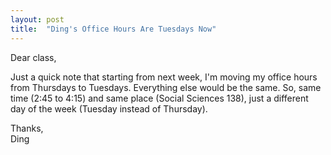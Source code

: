 ```yaml
---
layout: post
title:  "Ding's Office Hours Are Tuesdays Now"
---
```


Dear class,

Just a quick note that starting from next week, I'm moving my office hours from Thursdays to Tuesdays. Everything else would be the same. So, same time (2:45 to 4:15) and same place (Social Sciences 138), just a different day of the week (Tuesday instead of Thursday).

Thanks,\
Ding